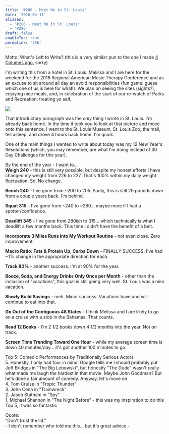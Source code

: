 ```yaml
---
title: '#286 - Meet Me in St. Louis'
date: '2016-04-11'
aliases:
  - '#286 - Meet Me in St. Louis'
  - '#286'
draft: false
enableToc: true
permalink: '286'
---
```


Motto: What's Left to Write? (this is a very similar pun to the one I made [4 Columns ago](http://www.aarongilly.com/282), sorry)  
  
I'm writing this from a hotel in St. Louis. Melissa and I are here for the weekend for the 2016 Regional American Music Therapy Conference and as an excuse to sit around all day an avoid responsibilities (fun game: guess which one of us is here for what!). We plan on seeing the sites (sights?), enjoying nice meals, and, in celebration of the start of our re-watch of Parks and Recreation: treating yo self.  
  
  
[![](assets/286-1.jpg)](https://1.bp.blogspot.com/-F0tDUv4-HO0/Vwgv2U-4UfI/AAAAAAACJvo/pmIikeyFd7MrY8GgIwT9FklahHaV7EhVA/s1600/%2523286%2B-%2BTreat%2BYo%2BSelf.jpg)

  
That introductory paragraph was the _only_ thing I wrote in St. Louis. I'm already back home. In the time it took you to look at that picture and move onto this sentence, I went to the St. Louis Museum, St. Louis Zoo, the mall, fell asleep, and drove 4 hours back home. I'm quick.  
  
One of the main things I wanted to write about today was my 12 New Year's Resolutions (which, you may remember, are what I'm doing instead of 30 Day Challenges for this year).  
  
By the end of the year - I want to...  
**Weigh 240** \- this is still very possible, but despite my honest efforts I have changed my weight from 226 to 227\. That's 100% within my daily weight fluctuation. So. No change.  
  
**Bench 240** \- I've gone from \~200 to 205\. Sadly, this is still 20 pounds down from a couple years back. I'm behind.  
  
**Squat 315** \- I've gone from \~240 to \~260... maybe more if I had a spotter/confidence.  
  
**Deadlift 345** \- I've gone from 280ish to 315... which technically is what I deadlift a few months back. This time I didn't have the benefit of a belt.  
  
**Incorporate 3 Miles Runs into My Workout Routine** \- not even close. Zero improvement.  
  
**Macro Ratio: Fats & Protein Up, Carbs Down** \- FINALLY SUCCESS. I've had \~1% change in the appropriate direction for each.  
  
**Track 80%** \- another success. I'm at 90% for the year.  
  
**Booze, Soda, and Energy Drinks Only Once per Month** \- other than the inclusion of "vacations", this goal is still going very well. St. Louis was a mini vacation.  
  
**Slowly Build Savings** \- meh. Minor success. Vacations have and will continue to eat into that.  
  
**Go Out of the Contiguous 48 States** \- I think Melissa and I are likely to go on a cruise with a stop in the Bahamas. That counts.  
  
**Read 12 Books** \- I'm 2 1/2 books down 4 1/2 months into the year. Not on track.  
  
**Screen Time Trending Toward One Hour** \- while my average screen time is down 40 minutes/day... it's got another 100 minutes to go.  
  
Top 5: Comedic Performances by Traditionally Serious Actors  
5\. Honestly, I only had four in mind. Google tells me I should probably put Jeff Bridges in "The Big Lebowski", but honestly "The Dude" wasn't really what made me laugh the hardest in that movie. Maybe John Goodman? But he's done a fair amount of comedy. Anyway, let's move on.  
4\. Tom Cruise in "Tropic Thunder"  
3\. John Cena in "Trainwreck"  
2\. Jason Statham in "Spy"  
1\. Michael Shannon in "The Night Before" - this was my inspiration to do this Top 5, it was so fantastic  
  
Quote:  
"Don't trust the lid."  
\- I don't remember who told me this... but it's great advice -
